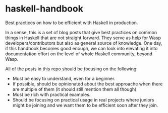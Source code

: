 # haskell-handbook
Best practices on how to be efficient with Haskell in production.

In a sense, this is a set of blog posts that give best practices on common things in Haskell that are not straight forward.
They serve as help for Wasp developers/contributors but also as general source of knowledge.
One day, if this handbook becomes good enough, we can look into elevating it into documentation effort on the level of whole Haskell community, beyond Wasp.

All of the posts in this repo should be focusing on the following:
- Must be easy to understand, even for a beginner.
- If possible, should be opinionated about the best approache when there are multiple of them (it should still mention them all though).
- Must be rich with practical examples.
- Should be focusing on practical usage in real projects where juniors might be joining and we want them to be efficient soon after they join.
